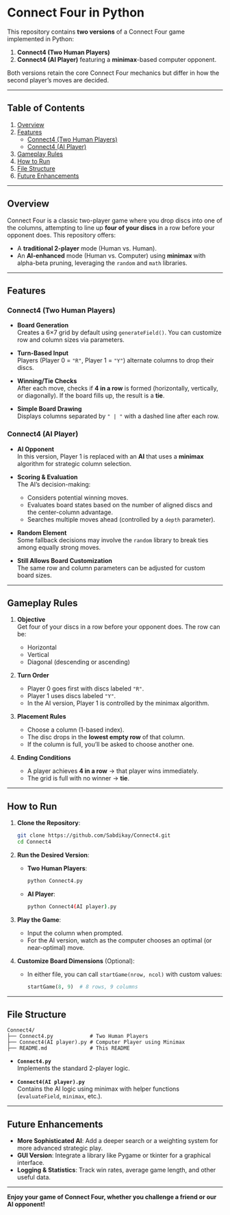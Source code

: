 # Connect Four in Python

This repository contains **two versions** of a Connect Four game implemented in Python:

1. **Connect4 (Two Human Players)**  
2. **Connect4 (AI Player)** featuring a **minimax**-based computer opponent.

Both versions retain the core Connect Four mechanics but differ in how the second player’s moves are decided.

---

## Table of Contents

1. [Overview](#overview)  
2. [Features](#features)  
   - [Connect4 (Two Human Players)](#connect4-two-human-players)  
   - [Connect4 (AI Player)](#connect4-ai-player)  
3. [Gameplay Rules](#gameplay-rules)  
4. [How to Run](#how-to-run)  
5. [File Structure](#file-structure)
6. [Future Enhancements](#future-enhancements)


---

## Overview

Connect Four is a classic two-player game where you drop discs into one of the columns, attempting to line up **four of your discs** in a row before your opponent does. This repository offers:

- A **traditional 2-player** mode (Human vs. Human).  
- An **AI-enhanced** mode (Human vs. Computer) using **minimax** with alpha-beta pruning, leveraging the `random` and `math` libraries.  

---

## Features

### Connect4 (Two Human Players)

- **Board Generation**  
  Creates a 6×7 grid by default using `generateField()`. You can customize row and column sizes via parameters.

- **Turn-Based Input**  
  Players (Player 0 = `"R"`, Player 1 = `"Y"`) alternate columns to drop their discs.

- **Winning/Tie Checks**  
  After each move, checks if **4 in a row** is formed (horizontally, vertically, or diagonally). If the board fills up, the result is a **tie**.

- **Simple Board Drawing**  
  Displays columns separated by `" | "` with a dashed line after each row.

### Connect4 (AI Player)

- **AI Opponent**  
  In this version, Player 1 is replaced with an **AI** that uses a **minimax** algorithm for strategic column selection.

- **Scoring & Evaluation**  
  The AI’s decision-making:
  - Considers potential winning moves.
  - Evaluates board states based on the number of aligned discs and the center-column advantage.
  - Searches multiple moves ahead (controlled by a `depth` parameter).

- **Random Element**  
  Some fallback decisions may involve the `random` library to break ties among equally strong moves.

- **Still Allows Board Customization**  
  The same row and column parameters can be adjusted for custom board sizes.

---

## Gameplay Rules

1. **Objective**  
   Get four of your discs in a row before your opponent does. The row can be:
   - Horizontal
   - Vertical
   - Diagonal (descending or ascending)

2. **Turn Order**  
   - Player 0 goes first with discs labeled `"R"`.  
   - Player 1 uses discs labeled `"Y"`.  
   - In the AI version, Player 1 is controlled by the minimax algorithm.

3. **Placement Rules**  
   - Choose a column (1-based index).
   - The disc drops in the **lowest empty row** of that column.
   - If the column is full, you’ll be asked to choose another one.

4. **Ending Conditions**  
   - A player achieves **4 in a row** → that player wins immediately.
   - The grid is full with no winner → **tie**.

---

## How to Run

1. **Clone the Repository**:
   ```bash
   git clone https://github.com/Sabdikay/Connect4.git
   cd Connect4
   ```

2. **Run the Desired Version**:
   - **Two Human Players**:
     ```bash
     python Connect4.py
     ```
   - **AI Player**:
     ```bash
     python Connect4(AI player).py
     ```

3. **Play the Game**:
   - Input the column when prompted.
   - For the AI version, watch as the computer chooses an optimal (or near-optimal) move.

4. **Customize Board Dimensions** (Optional):
   - In either file, you can call `startGame(nrow, ncol)` with custom values:
     ```python
     startGame(8, 9)  # 8 rows, 9 columns
     ```

---

## File Structure

```
Connect4/
├── Connect4.py            # Two Human Players
├── Connect4(AI player).py # Computer Player using Minimax
├── README.md              # This README
```

- **`Connect4.py`**  
  Implements the standard 2-player logic.
  
- **`Connect4(AI player).py`**  
  Contains the AI logic using minimax with helper functions (`evaluateField`, `minimax`, etc.).

---

## Future Enhancements

- **More Sophisticated AI**: Add a deeper search or a weighting system for more advanced strategic play.  
- **GUI Version**: Integrate a library like Pygame or tkinter for a graphical interface.  
- **Logging & Statistics**: Track win rates, average game length, and other useful data.

---


**Enjoy your game of Connect Four, whether you challenge a friend or our AI opponent!**
